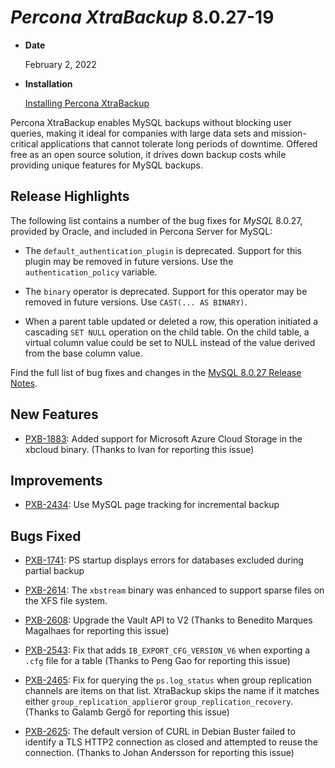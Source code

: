 # *Percona XtraBackup* 8.0.27-19


* **Date**

    February 2, 2022



* **Installation**

    [Installing Percona XtraBackup](https://www.percona.com/doc/percona-xtrabackup/8.0/installation.html)


Percona XtraBackup enables MySQL backups without blocking user queries, making it ideal for companies with large data sets and mission-critical applications that cannot tolerate long periods of downtime. Offered free as an open source solution, it drives down backup costs while providing unique features for MySQL backups.

## Release Highlights

The following list contains a number of the bug fixes for *MySQL* 8.0.27, provided by Oracle, and included in Percona Server for MySQL:


* The `default_authentication_plugin` is deprecated. Support for this plugin may be removed in future versions. Use the `authentication_policy` variable.


* The `binary` operator is deprecated. Support for this operator may be removed in future versions. Use `CAST(... AS BINARY)`.


* When a parent table updated or deleted a row, this operation initiated a cascading `SET NULL` operation on the child table. On the child table, a virtual column value could be set to NULL instead of the value derived from the base column value.

Find the full list of bug fixes and changes in the [MySQL 8.0.27 Release Notes](https://dev.mysql.com/doc/relnotes/mysql/8.0/en/news-8-0-27.html).

## New Features


* [PXB-1883](https://jira.percona.com/browse/PXB-1883): Added support for Microsoft Azure Cloud Storage in the xbcloud binary. (Thanks to Ivan for reporting this issue)

## Improvements


* [PXB-2434](https://jira.percona.com/browse/PXB-2434): Use MySQL page tracking for incremental backup

## Bugs Fixed


* [PXB-1741](https://jira.percona.com/browse/PXB-1741): PS startup displays errors for databases excluded during partial backup


* [PXB-2614](https://jira.percona.com/browse/PXB-2614): The `xbstream` binary was enhanced to support sparse files  on the XFS file system.


* [PXB-2608](https://jira.percona.com/browse/PXB-2608): Upgrade the Vault API to V2 (Thanks to Benedito Marques Magalhaes for reporting this issue)


* [PXB-2543](https://jira.percona.com/browse/PXB-2543): Fix that adds `IB_EXPORT_CFG_VERSION_V6` when exporting a `.cfg` file for a table (Thanks to Peng Gao for reporting this issue)


* [PXB-2465](https://jira.percona.com/browse/PXB-2465): Fix for querying the `ps.log_status` when group replication channels are items on that list. XtraBackup skips the name if it matches either `group_replication_applier`or `group_replication_recovery`.(Thanks to Galamb Gergő for reporting this issue)


* [PXB-2625](https://jira.percona.com/browse/PXB-2625): The default version of CURL in Debian Buster failed to identify a TLS HTTP2 connection as closed and attempted to reuse the connection. (Thanks to Johan Andersson for reporting this issue)
